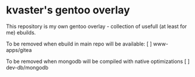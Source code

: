 # kvaster's gentoo overlay

This repository is my own gentoo overlay - collection of usefull (at least for me) ebuilds.

To be removed when ebuild in main repo will be available:
[ ] www-apps/gitea

To be removed when mongodb will be compiled with native optimizations
[ ] dev-db/mongodb
